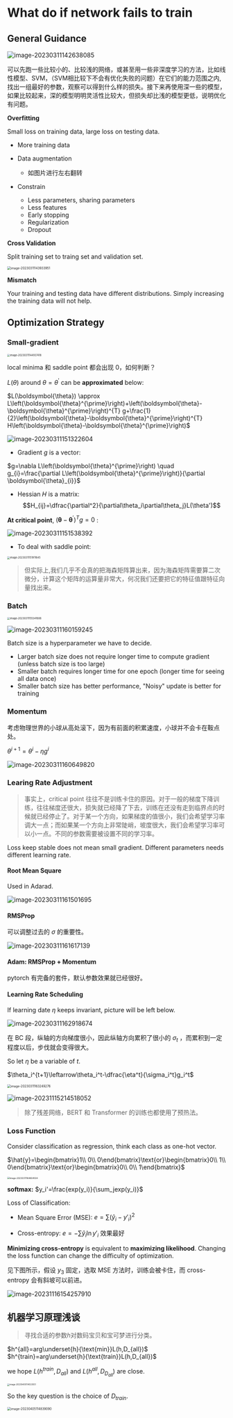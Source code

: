 # What do if network fails to train

## General Guidance

![image-20230311142638085](.static/image-20230311142638085.png)

可以先跑一些比较小的、比较浅的网络，或甚至用一些非深度学习的方法，比如线性模型、SVM，（SVM相比较下不会有优化失败的问题）在它们的能力范围之内,找出一组最好的参数，观察可以得到什么样的损失。接下来再使用深一些的模型，如果比较起来，深的模型明明灵活性比较大，但损失却比浅的模型更低，说明优化有问题。 



**Overfitting** 

Small loss on training data, large loss on testing data. 

- More training data
- Data augmentation
    - 如图片进行左右翻转

- Constrain
    - Less parameters, sharing parameters
    - Less features
    - Early stopping
    - Regularization
    - Dropout

**Cross Validation**

Split training set to traing set and validation set. 

<img src=".static/image-20230311143933951.png" alt="image-20230311143933951" style="zoom:50%;" />

**Mismatch**

Your training and testing data have different distributions. Simply increasing the training data will not help.

## Optimization Strategy

### Small-gradient

<img src=".static/image-20230311144937418.png" alt="image-20230311144937418" style="zoom: 40%;" />

local minima 和 saddle point 都会出现 0，如何判断？

$L(\theta)$ around $\theta = {\theta}^{\prime}$ can be **approximated** below: 

$L(\boldsymbol{\theta}) \approx L\left(\boldsymbol{\theta}^{\prime}\right)+\left(\boldsymbol{\theta}-\boldsymbol{\theta}^{\prime}\right)^{T} g+\frac{1}{2}\left(\boldsymbol{\theta}-\boldsymbol{\theta}^{\prime}\right)^{T} H\left(\boldsymbol{\theta}-\boldsymbol{\theta}^{\prime}\right)$

![image-20230311151322604](.static/image-20230311151322604.png)

- Gradient $g$ is a vector:

$g=\nabla L\left(\boldsymbol{\theta}^{\prime}\right) \quad g_{i}=\frac{\partial L\left(\boldsymbol{\theta}^{\prime}\right)}{\partial \boldsymbol{\theta}_{i}}$

- Hessian 𝐻 is a matrix:
  $$H_{ij}=\dfrac{\partial^2}{\partial\theta_i\partial\theta_j}L(\theta')$$

**At critical point**, $\left(\boldsymbol{\theta}-\boldsymbol{\theta}^{\prime}\right)^{T} g = 0$ :

![image-20230311151538392](.static/image-20230311151538392.png)

- To deal with saddle point:

<img src=".static/image-20230311151911645.png" alt="image-20230311151911645" style="zoom:40%;" />

> 但实际上,我们几乎不会真的把海森矩阵算出来，因为海森矩阵需要算二次微分，计算这个矩阵的运算量非常大，何况我们还要把它的特征值跟特征向量找出来。

### Batch

<img src=".static/image-20230311155341606.png" alt="image-20230311155341606" style="zoom:40%;" />

![image-20230311160159245](.static/image-20230311160159245.png)

Batch size is a hyperparameter we have to decide.

- Larger batch size does not require longer time to compute gradient (unless batch size is too large)
- Smaller batch requires longer time for one epoch (longer time for seeing all data once)
- Smaller batch size has better performance, "Noisy" update is better for training

### Momentum

考虑物理世界的小球从高处滚下，因为有前面的积累速度，小球并不会卡在鞍点处。

$\theta^{i+1} = \theta^{i}-\eta g^{i}$

![image-20230311160649820](.static/image-20230311160649820.png)

### Learing Rate Adjustment

> 事实上，critical point 往往不是训练卡住的原因。对于一般的梯度下降训练，往往梯度还很大，损失就已经降了下去，训练在还没有走到临界点的时候就已经停止了。对于某一个方向，如果梯度的值很小，我们会希望学习率调大一点；而如果某一个方向上非常陡峭，坡度很大，我们会希望学习率可以小一点。不同的参数需要被设置不同的学习率。

Loss keep stable does not mean small gradient. Different parameters needs different learning rate.

#### Root Mean Square

Used in Adarad.

![image-20230311161501695](.static/image-20230311161501695.png)



#### RMSProp

可以调整过去的 $\sigma$ 的重要性。

![image-20230311161617139](.static/image-20230311161617139.png)



#### **Adam**: RMSProp + Momentum

pytorch 有完备的套件，默认参数效果就已经很好。

#### Learning Rate Scheduling

If learning date $\eta$ keeps invariant, picture will be left below. 

![image-20230311162918674](.static/image-20230311162918674.png)

在 BC 段，纵轴的方向梯度很小，因此纵轴方向累积了很小的 $σ_t$ ，而累积到一定程度以后，步伐就会变得很大。

So let $\eta$ be a variable of $t$.

$\theta_i^{t+1}\leftarrow\theta_i^t-\dfrac{\eta^t}{\sigma_i^t}g_i^t$

<img src=".static/image-20230311163249276.png" alt="image-20230311163249276" style="zoom:50%;" />

![image-20231115214518052](.static/image-20231115214518052.png)

> 除了残差网络，BERT 和 Transformer 的训练也都使用了预热法。

### Loss Function

Consider classification as regression, think each class as one-hot vector. 

$\hat{y}=\begin{bmatrix}1\\ 0\\ 0\end{bmatrix}\text{or}\begin{bmatrix}0\\ 1\\ 0\end{bmatrix}\text{or}\begin{bmatrix}0\\ 0\\ 1\end{bmatrix}$

<img src=".static/image-20230311164804504.png" alt="image-20230311164804504" style="zoom:35%;" />

**softmax:** $y_i'=\frac{exp(y_i)}{\sum_jexp(y_i)}$

Loss of Classification:

- Mean Square Error (MSE): $e=\sum(\hat y_i-y'_i)^2$

- Cross-entropy: $e=-\sum\hat y_i\ln y'_i$  效果最好 

**Minimizing cross-entropy** is equivalent to **maximizing likelihood**. Changing the loss function can change the difficulty of optimization.

见下图所示，假设 $y_3$ 固定，选取 MSE 方法时，训练会被卡住，而 cross-entropy 会有斜坡可以前进。

![image-20231116154257910](.static/image-20231116154257910.png)













## 机器学习原理浅谈

> 寻找合适的参数$h$对数码宝贝和宝可梦进行分类。

$h^{all}=arg\underset{h}{\text{min}}L(h,D_{all})$
$h^{train}=arg\underset{h}{\text{train}}L(h,D_{all})$

we hope $L(h^{train},D_{all})$ and $L(h^{all},D_{D_{all}})$ are close.

<img src=".static/image-20230405114533551.png" alt="image-20230405114533551" style="zoom: 33%;" />

So the key question is the choice of $D_{train}$.

<img src=".static/image-20230405114839090.png" alt="image-20230405114839090" style="zoom:50%;" />

